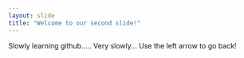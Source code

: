```yaml
---
layout: slide
title: "Welcome to our second slide!"
---
```

Slowly learning github..... Very slowly...
Use the left arrow to go back!
